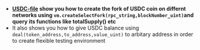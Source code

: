 - **[USDC-file](https://github.com/burhankhaja/Post_Morterms/blob/main/POCs/forking_basics/USDC.t.sol) show you how to create the fork of USDC coin on differnt networks using `vm.createSelectFork(rpc_string,blockNumber_uint)`and query its functions like totalSupply() etc**
- It also shows you how to give USDC balance using `deal(token_address,to_address,value_uint)` to arbitary address in order to create flexible testing environment

